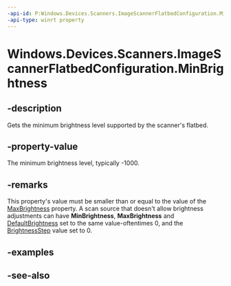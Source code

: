 ```yaml
---
-api-id: P:Windows.Devices.Scanners.ImageScannerFlatbedConfiguration.MinBrightness
-api-type: winrt property
---
```


<!-- Property syntax
public int MinBrightness { get; }
-->

# Windows.Devices.Scanners.ImageScannerFlatbedConfiguration.MinBrightness

## -description
Gets the minimum brightness level supported by the scanner's flatbed.

## -property-value
The minimum brightness level, typically -1000.

## -remarks
This property's value must be smaller than or equal to the value of the [MaxBrightness](imagescannerflatbedconfiguration_maxbrightness.md) property. A scan source that doesn't allow brightness adjustments can have **MinBrightness**, **MaxBrightness** and [DefaultBrightness](imagescannerflatbedconfiguration_defaultbrightness.md) set to the same value-oftentimes 0, and the [BrightnessStep](imagescannerflatbedconfiguration_brightnessstep.md) value set to 0.

## -examples

## -see-also
